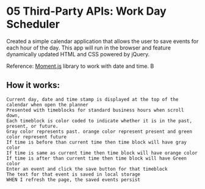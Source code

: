 # 05 Third-Party APIs: Work Day Scheduler

Created a simple calendar application that allows the user to save events for each hour of the day. This app will run in the browser and feature dynamically updated HTML and CSS powered by jQuery.

Reference: [Moment.js](https://momentjs.com/) library to work with date and time. B

## How it works:

```
Current day, date and time stamp is displayed at the top of the calendar when open the planner
Presented with timeblocks for standard business hours when scroll down, 
Each timeblock is color coded to indicate whether it is in the past, present, or future.
Gray color represents past. orange color represent present and green color represent future
If time is before than current time then time block will have gray color
If time is same as current time then time block will have orange color
If time is after than current time then time block will have Green color
Enter an event and click the save button for that timeblock
The text for that event is saved in local storage
WHEN I refresh the page, the saved events persist
```
